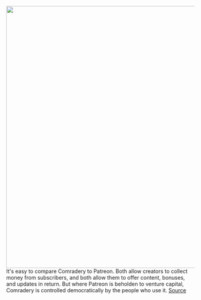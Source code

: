 <img src='https://cdn.vox-cdn.com/thumbor/EHWoBAI7pb0cDqeO5ZKIWeIukOY=/0x0:2040x1360/1200x800/filters:focal(857x517:1183x843)/cdn.vox-cdn.com/uploads/chorus_image/image/71023606/VRG_Illo_5253_J_Sitter_comradery.0.png' width='700px' /><br/>
It's easy to compare Comradery to Patreon. Both allow creators to collect money from subscribers, and both allow them to offer content, bonuses, and updates in return. But where Patreon is beholden to venture capital, Comradery is controlled democratically by the people who use it.
<a href='https://www.theverge.com/23060001/comradery-coop-crowdfunding-patreon'> Source <a/>